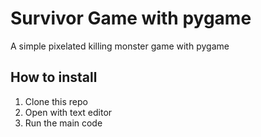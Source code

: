 # Survivor Game with pygame

A simple pixelated killing monster game with pygame

## How to install

1. Clone this repo
2. Open with text editor
3. Run the main code
